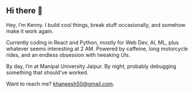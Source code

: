 ## Hi there 👋

Hey, I’m Kenny.
I build cool things, break stuff occasionally, and somehow make it work again.

Currently coding in React and Python, mostly for Web Dev, AI, ML, plus whatever seems interesting at 2 AM. Powered by caffeine, long motorcycle rides, and an endless obsession with tweaking UIs.

By day, I’m at Manipal University Jaipur. By night, probably debugging something that should’ve worked.

Want to reach me? khaneesh50@gmail.com.
<!--
**imkenough/imkenough** is a ✨ _special_ ✨ repository because its `README.md` (this file) appears on your GitHub profile.

Here are some ideas to get you started:

- 🔭 I’m currently working on ...
- 🌱 I’m currently learning ...
- 👯 I’m looking to collaborate on ...
- 🤔 I’m looking for help with ...
- 💬 Ask me about ...
- 📫 How to reach me: ...
- 😄 Pronouns: ...
- ⚡ Fun fact: ...
-->
